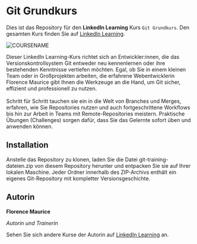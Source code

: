 # Git Grundkurs

Dies ist das Repository für den **LinkedIn Learning** Kurs `Git Grundkurs`. Den gesamten Kurs finden Sie auf [LinkedIn Learning][lil-course-url].

![COURSENAME][lil-thumbnail-url] 


Dieser LinkedIn Learning-Kurs richtet sich an Entwickler:innen, die das Versionskontrollsystem Git entweder neu kennenlernen oder ihre bestehenden Kenntnisse vertiefen möchten. Egal, ob Sie in einem kleinen Team oder in Großprojekten arbeiten, die erfahrene Webentwicklerin Florence Maurice gibt Ihnen die Werkzeuge an die Hand, um Git sicher, effizient und professionell zu nutzen. <br><br>
Schritt für Schritt tauchen sie ein in die Welt von Branches und Merges, erfahren, wie Sie Repositories nutzen und auch fortgeschrittene Workflows bis hin zur Arbeit in Teams mit Remote-Repositories meistern. Praktische Übungen (Challenges) sorgen dafür, dass Sie das Gelernte sofort üben und anwenden können.

## Installation

Anstelle das Repository zu klonen, laden Sie die Datei
git-training-dateien.zip
von diesem Repository herunter und entpacken Sie sie auf Ihrer lokalen Maschine.
Jeder Ordner innerhalb des ZIP-Archivs enthält ein eigenes Git-Repository mit kompletter Versionsgeschichte.


## Autorin

**Florence Maurice**

_Autorin und Trainerin_

Sehen Sie sich andere Kurse der Autorin auf [LinkedIn Learning](https://www.linkedin.com/learning/instructors/florence-maurice) an.

[0]: # (Replace these placeholder URLs with actual course URLs)
[lil-course-url]: https://www.linkedin.com/learning/git-grundkurs-26518033
[lil-thumbnail-url]: https://media.licdn.com/dms/image/v2/D4E0DAQHGeqU4OVCw5Q/learning-public-crop_675_1200/B4EZhae69wGUAY-/0/1753864712321?e=2147483647&v=beta&t=t03QRYaSiFr_lt7NQvpI-7bbkOxz-Bz523EQ6j_8om4
